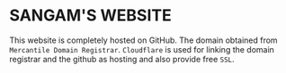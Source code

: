 # SANGAM'S WEBSITE

This website is completely hosted on GitHub. The domain obtained from `Mercantile Domain Registrar`.
`Cloudflare` is used for linking the domain registrar and the github as hosting and also provide free `SSL`.